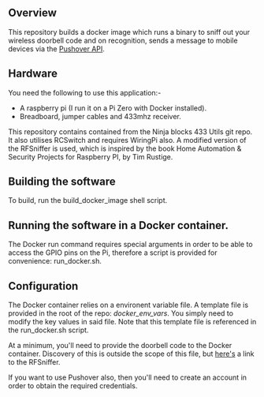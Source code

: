 ## Overview

This repository builds a docker image which runs a binary to sniff out your wireless doorbell code and on recognition, sends a message to mobile devices via the [Pushover API](https://pushover.net).

## Hardware

You need the following to use this application:-
* A raspberry pi (I run it on a Pi Zero with Docker installed).
* Breadboard, jumper cables and 433mhz receiver.

This repository contains contained from the Ninja blocks 433 Utils git repo.
It also utilises RCSwitch and requires WiringPi also.
A modified version of the RFSniffer is used, which is inspired by the book Home Automation & Security Projects for Raspberry PI, by Tim Rustige.

## Building the software

To build, run the build_docker_image shell script.

## Running the software in a Docker container.

The Docker run command requires special arguments in order to be able to access the GPIO pins on the Pi, therefore a script is provided for convenience: run_docker.sh.

## Configuration

The Docker container relies on a environent variable file. A template file is provided in the root of the repo: *docker_env_vars*. You simply need to modify the key values in said file. Note that this template file is referenced in the run_docker.sh script.

At a minimum, you'll need to provide the doorbell code to the Docker container.
Discovery of this is outside the scope of this file, but [here's](https://github.com/ninjablocks/433Utils/tree/master/RPi_utils) a link to the RFSniffer.

If you want to use Pushover also, then you'll need to create an account in order to obtain the required credentials.
